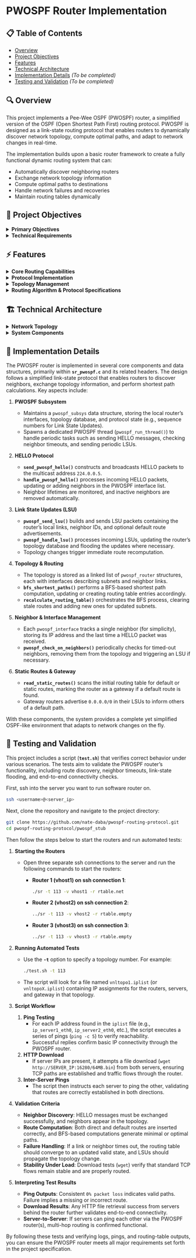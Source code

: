 # PWOSPF Router Implementation

## 📋 Table of Contents
* [Overview](#-overview)
* [Project Objectives](#-project-objectives)
* [Features](#-features)
* [Technical Architecture](#%EF%B8%8F-technical-architecture)
* [Implementation Details](#implementation-details) *(To be completed)*
* [Testing and Validation](#testing-and-validation) *(To be completed)*

## 🔍 Overview
This project implements a Pee-Wee OSPF (PWOSPF) router, a simplified version of the OSPF (Open Shortest Path First) routing protocol. PWOSPF is designed as a link-state routing protocol that enables routers to dynamically discover network topology, compute optimal paths, and adapt to network changes in real-time.

The implementation builds upon a basic router framework to create a fully functional dynamic routing system that can:
* Automatically discover neighboring routers
* Exchange network topology information
* Compute optimal paths to destinations
* Handle network failures and recoveries
* Maintain routing tables dynamically

## 🎯 Project Objectives

<details>
<summary><strong>Primary Objectives</strong></summary>

#### 1. Dynamic Route Discovery
Implement PWOSPF protocol to enable routers to:
* Build their own routing tables from link-state routing messages
* Detect link failures and recovery automatically
* Exchange routing information with neighboring routers

#### 2. Network Topology Management
* Maintain a complete view of the network topology
* Handle topology changes through link-state updates
* Support a multi-router environment with dynamic neighbor discovery

#### 3. Routing Protocol Implementation
* Implement HELLO protocol for neighbor discovery and maintenance
* Develop Link State Update (LSU) mechanism for topology information exchange
* Create efficient shortest path computation for routing decisions
</details>

<details>
<summary><strong>Technical Requirements</strong></summary>

#### 1. Protocol Specifications
* PWOSPF Version 2 compatibility
* Support for broadcast HELLO messages (every 10 seconds by default)
* Link State Updates (LSU) transmission (every 30 seconds by default)
* Proper handling of protocol headers and checksums

#### 2. Routing Features
* Support for static and dynamic routes
* Handling of directly connected subnets
* Default route management
* Subnet-based routing with proper mask handling

#### 3. Fault Tolerance
* Detection of neighbor timeouts (3× HELLO interval)
* Link failure and recovery handling
* Topology database maintenance and cleanup
* Route recomputation on network changes
</details>

## ⚡ Features

<details>
<summary><strong>Core Routing Capabilities</strong></summary>

* **Dynamic Routing Table Construction**
  * Automatic building of routing tables from link-state messages
  * Support for both static and dynamic routes
  * Intelligent handling of directly connected subnets
  * Default route management for internet connectivity
</details>

<details>
<summary><strong>Protocol Implementation</strong></summary>

* **HELLO Protocol**
  * Periodic broadcast of HELLO messages (10-second intervals)
  * Dynamic neighbor discovery and maintenance
  * Automatic detection of neighbor timeouts (30-second threshold)
  * Real-time neighbor state tracking

* **Link State Updates (LSU)**
  * Periodic LSU broadcasts (30-second intervals)
  * Efficient flooding mechanism with loop prevention
  * Sequence number tracking for update ordering
  * TTL-based flood control
</details>

<details>
<summary><strong>Topology Management</strong></summary>

* **Network Discovery**
  * Complete topology database maintenance
  * Automatic detection of network changes
  * Bidirectional link verification
  * Support for multi-router environments

* **Fault Tolerance**
  * Automatic link failure detection
  * Dynamic recovery from network changes
  * Topology database cleanup for stale entries
  * Immediate route recomputation on topology changes
</details>

<details>
<summary><strong>Routing Algorithm & Protocol Specifications</strong></summary>

* **Path Computation**
  * Implementation of shortest path algorithm
  * Subnet-based routing decisions
  * Proper handling of subnet masks
  * Next-hop computation for optimal forwarding

* **PWOSPF v2 Compliance**
  * Standard-compliant packet formats
  * Proper checksum calculation and verification
  * Area-based routing (single area support)
  * Router ID management

* **IP Packet Handling**
  * Protocol number 89 (OSPF standard)
  * Support for broadcast addresses
  * Proper IP encapsulation
  * Checksum verification and generation
</details>

## 🏗️ Technical Architecture

<details>
<summary><strong>Network Topology</strong></summary>

The project is developed and tested on a specific network topology consisting of three virtual PWOSPF routers (vhost1, vhost2, and vhost3) interconnected via subnets. This topology demonstrates the router's capability to handle dynamic route discovery, link failures, and network changes.

![Network Topology](images/113.png)

Key aspects of the topology:

* Each link represents a subnet, with two IP addresses (one for each end)
* All three routers (vhost1, vhost2, and vhost3) run the PWOSPF protocol
* The gateway provides connectivity to the internet (CS department network)
* Two servers act as end hosts for testing connectivity
* vhost1 connects to the gateway and serves as the internet access point
* Each router has multiple interfaces with specific IP/subnet configurations
* The topology allows testing of various scenarios including:
  * Dynamic route discovery
  * Link failure detection
  * Path recomputation
  * Network recovery

This topology is used for both development and testing, though IP assignments may differ during evaluation to ensure no hardcoding of addresses in the implementation.
</details>

<details>
<summary><strong>System Components</strong></summary>

### Core Components
* **PWOSPF Subsystem**
  * Controls protocol operations and neighbor discovery
  * Manages link-state database and routing updates
  * Handles HELLO and LSU packet processing

* **Interface Manager**
  * Manages multiple network interfaces
  * Processes incoming/outgoing PWOSPF packets
  * Maintains interface states and neighbor relationships

* **Route Calculator**
  * Implements shortest path computation
  * Updates routing table based on topology changes
  * Handles dynamic and static route management
</details>

## 🚀 Implementation Details

The PWOSPF router is implemented in several core components and data structures, primarily within **`sr_pwospf.c`** and its related headers. The design follows a simplified link-state protocol that enables routers to discover neighbors, exchange topology information, and perform shortest path calculations. Key aspects include:

1. **PWOSPF Subsystem**
   - Maintains a `pwospf_subsys` data structure, storing the local router’s interfaces, topology database, and protocol state (e.g., sequence numbers for Link State Updates).
   - Spawns a dedicated PWOSPF thread (`pwospf_run_thread()`) to handle periodic tasks such as sending HELLO messages, checking neighbor timeouts, and sending periodic LSUs.

2. **HELLO Protocol**
   - **`send_pwospf_hello()`** constructs and broadcasts HELLO packets to the multicast address `224.0.0.5`.
   - **`handle_pwospf_hello()`** processes incoming HELLO packets, updating or adding neighbors in the PWOSPF interface list.
   - Neighbor lifetimes are monitored, and inactive neighbors are removed automatically.

3. **Link State Updates (LSU)**
   - **`pwospf_send_lsu()`** builds and sends LSU packets containing the router’s local links, neighbor IDs, and optional default route advertisements.
   - **`pwospf_handle_lsu()`** processes incoming LSUs, updating the router’s topology database and flooding the updates where necessary.
   - Topology changes trigger immediate route recomputation.

4. **Topology & Routing**
   - The topology is stored as a linked list of `pwospf_router` structures, each with interfaces describing subnets and neighbor links.
   - **`bfs_shortest_paths()`** performs a BFS-based shortest path computation, updating or creating routing table entries accordingly.
   - **`recalculate_routing_table()`** orchestrates the BFS process, clearing stale routes and adding new ones for updated subnets.

5. **Neighbor & Interface Management**
   - Each `pwospf_interface` tracks a single neighbor (for simplicity), storing its IP address and the last time a HELLO packet was received.
   - **`pwospf_check_on_neighbors()`** periodically checks for timed-out neighbors, removing them from the topology and triggering an LSU if necessary.

6. **Static Routes & Gateway**
   - **`read_static_routes()`** scans the initial routing table for default or static routes, marking the router as a gateway if a default route is found.
   - Gateway routers advertise `0.0.0.0/0` in their LSUs to inform others of a default path.

With these components, the system provides a complete yet simplified OSPF-like environment that adapts to network changes on the fly.


## 🧪 Testing and Validation

This project includes a script (**`test.sh`**) that verifies correct behavior under various scenarios. The tests aim to validate the PWOSPF router’s functionality, including route discovery, neighbor timeouts, link-state flooding, and end-to-end connectivity checks.

First, ssh into the server you want to run software router on.

```bash
ssh <username>@<server_ip>
```

Next, clone the repository and navigate to the project directory:

```bash
git clone https://github.com/nate-daba/pwospf-routing-protocol.git
cd pwospf-routing-protocol/pwospf_stub
```

Then follow the steps below to start the routers and run automated tests:

1. **Starting the Routers**
   - Open three separate ssh connections to the server and run the following commands to start the routers:

      - **Router 1 (vhost1) on ssh connection 1**:
        ```bash
        ./sr -t 113 -v vhost1 -r rtable.net
        ```
      - **Router 2 (vhost2) on ssh connection 2**:
        ```bash
        ../sr -t 113 -v vhost2 -r rtable.empty
        ```
      - **Router 3 (vhost3) on ssh connection 3**:
        ```bash
        ../sr -t 113 -v vhost3 -r rtable.empty
        ```
    

2. **Running Automated Tests**  
   - Use the **`-t`** option to specify a topology number. For example:
     ```bash
     ./test.sh -t 113
     ```
   - The script will look for a file named `vnltopo1.iplist` (or `vnltopoX.iplist`) containing IP assignments for the routers, servers, and gateway in that topology.

2. **Script Workflow**  
   1. **Ping Testing**  
      - For each IP address found in the `iplist` file (e.g., `ip_server1_eth0`, `ip_server2_eth0`, etc.), the script executes a series of pings (`ping -c 5`) to verify reachability.  
      - Successful replies confirm basic IP connectivity through the PWOSPF router.
   2. **HTTP Download**  
      - If server IPs are present, it attempts a file download (`wget http://SERVER_IP:16280/64MB.bin`) from both servers, ensuring TCP paths are established and traffic flows through the router.
   3. **Inter-Server Pings**  
      - The script then instructs each server to ping the other, validating that routes are correctly established in both directions.

3. **Validation Criteria**  
   - **Neighbor Discovery**: HELLO messages must be exchanged successfully, and neighbors appear in the topology.
   - **Route Computation**: Both direct and default routes are inserted correctly, and BFS-based computations generate minimal or optimal paths.
   - **Failure Handling**: If a link or neighbor times out, the routing table should converge to an updated valid state, and LSUs should propagate the topology change.
   - **Stability Under Load**: Download tests (`wget`) verify that standard TCP flows remain stable and are properly routed.

4. **Interpreting Test Results**  
   - **Ping Outputs**: Consistent `0% packet loss` indicates valid paths. Failure implies a missing or incorrect route.  
   - **Download Results**: Any HTTP file retrieval success from servers behind the router further validates end-to-end connectivity.  
   - **Server-to-Server**: If servers can ping each other via the PWOSPF router(s), multi-hop routing is confirmed functional.

By following these tests and verifying logs, pings, and routing-table outputs, you can ensure the PWOSPF router meets all major requirements set forth in the project specification.
